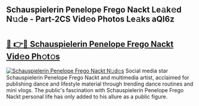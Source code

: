 ## Schauspielerin Penelope Frego Nackt Le𝚊k𝚎d N𝚞𝚍e - Part-2CS Vid𝚎o Photos Le𝚊ks aQI6z

# <h2><a href="http://fb465x.evod.top/?m=Schauspielerin+Penelope+Frego+Nackt">🔗 👉🔴 Schauspielerin Penelope Frego Nackt Vid𝚎o Ph𝚘t𝚘s</a></h2>

[![Schauspielerin Penelope Frego Nackt N𝚞d𝚎s](https://i.imgur.com/8V9OHl7.gif)](http://fb465x.evod.top/?m=Schauspielerin+Penelope+Frego+Nackt)
Social media star Schauspielerin Penelope Frego Nackt and multimedia artist, acclaimed for publishing dance and lifestyle material through trending dance routines and mini vlogs. The public's fascination with Schauspielerin Penelope Frego Nackt personal life has only added to his allure as a public figure. 
